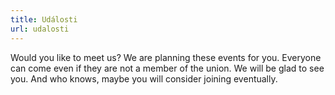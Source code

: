 ```yaml
---
title: Události
url: udalosti
---
```

Would you like to meet us? We are planning these events for you. Everyone can come even if they are not a member of the union. We will be glad to see you. And who knows, maybe you will consider joining eventually.

